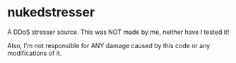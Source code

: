 # nukedstresser
A DDoS stresser source. This was NOT made by me, neither have I tested it!

Also, I'm not responsible for ANY damage caused by this code or any modifications of it. 
